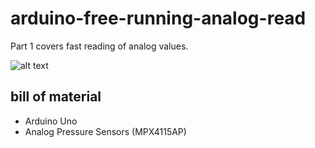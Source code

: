 # arduino-free-running-analog-read
Part 1 covers fast reading of analog values.

![alt text](https://raw.githubusercontent.com/yz88/arduino-digital-carb-sync/master/arduino-carb-sync-part1-01.png)

## bill of material
* Arduino Uno
* Analog Pressure Sensors (MPX4115AP)
